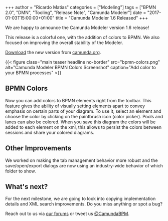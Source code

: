 +++
author = "Ricardo Matias"
categories = ["Modeling"]
tags = ["BPMN 2.0", "DMN", "Tooling", "Release Note", "Camunda Modeler"]
date = "2017-01-03T15:00:00+01:00"
title = "Camunda Modeler 1.6 Released"
+++

We are happy to announce the Camunda Modeler version 1.6 release!

This release is a colorful one, with the addition of colors to BPMN. We also focused on improving the overall stability of the Modeler.

[Download](https://camunda.org/bpmn/tool/) the new version from [camunda.org](https://camunda.org/bpmn/tool/).

<!--more-->

<style>
  @media(min-width: 900px) {
    figure.main.teaser.headline {
      margin-left: -120px !important;
      margin-right: -120px !important;
    }
  }
</style>

{{< figure class="main teaser headline no-border" src="bpmn-colors.png" alt="Camunda Modeler BPMN Colors Screenshot" caption="Add color to your BPMN processes" >}}

## BPMN Colors

Now you can add colors to BPMN elements right from the toolbar. This feature gives the ability of visually setting elements apart to convey emphasis on certain parts of your diagram. To use it, select an element and choose the color by clicking on the paintbrush icon (color picker). Pools and lanes can also be colored. When you save this diagram the colors will be added to each element on the xml, this allows to persist the colors between sessions and share your colored diagrams.

## Other Improvements

We worked on making the tab management behavior more robust and the save/open/export dialogs are now using an industry-wide behavior of which folder to show.

## What's next?

For the next milestone, we are going to look into copying implementation details and XML search improvements. Do you miss anything or spot a bug?

Reach out to us via [our forums](https://forum.camunda.org/c/modeler) or tweet us [@CamundaBPM](https://twitter.com/CamundaBPM).
